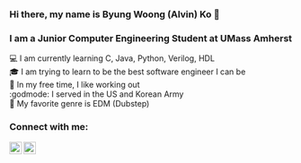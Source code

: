 ### Hi there, my name is Byung Woong (Alvin) Ko 👋

### I am a Junior Computer Engineering Student at UMass Amherst

:computer: I am currently learning C, Java, Python, Verilog, HDL
<br />
:mortar_board: I am trying to learn to be the best software engineer I can be
<br />
:muscle: In my free time, I like working out
<br />
:godmode: I served in the US and Korean Army
<br />
:musical_note: My favorite genre is EDM (Dubstep)

### Connect with me:
[<img align="left" alt="Alvin | LinkedIn" width="22px" src="https://cdn.jsdelivr.net/npm/simple-icons@v3/icons/linkedin.svg" />][linkedin]
[<img align="left" alt="byungwoongko | Gmail" width="22px" src="https://cdn.jsdelivr.net/npm/simple-icons@3.13.0/icons/gmail.svg" />][gmail]

<br />
<br />

[linkedin]: https://www.linkedin.com/in/byung-woong-ko-2aa877153/
[gmail]: byungwoongko@gmail.com
[python]: https://www.python.org/




<!--
**alvinandtonic/alvinandtonic** is a ✨ _special_ ✨ repository because its `README.md` (this file) appears on your GitHub profile.

Here are some ideas to get you started:
- 🔭 I’m currently working on ...
- 🌱 I’m currently learning ...
- 👯 I’m looking to collaborate on ...
- 🤔 I’m looking for help with ...
- 💬 Ask me about ...
- 📫 How to reach me: ...
- 😄 Pronouns: ...
- ⚡ Fun fact: ...
-->
